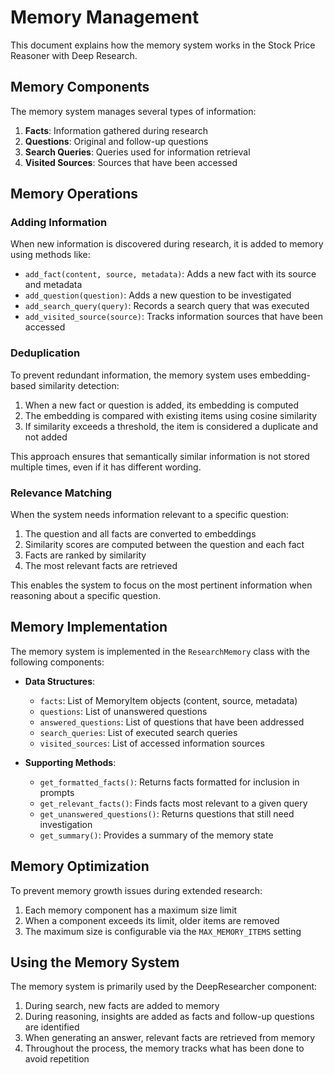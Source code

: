 # Memory Management

This document explains how the memory system works in the Stock Price Reasoner with Deep Research.

## Memory Components

The memory system manages several types of information:

1. **Facts**: Information gathered during research
2. **Questions**: Original and follow-up questions
3. **Search Queries**: Queries used for information retrieval
4. **Visited Sources**: Sources that have been accessed

## Memory Operations

### Adding Information

When new information is discovered during research, it is added to memory using methods like:

- `add_fact(content, source, metadata)`: Adds a new fact with its source and metadata
- `add_question(question)`: Adds a new question to be investigated
- `add_search_query(query)`: Records a search query that was executed
- `add_visited_source(source)`: Tracks information sources that have been accessed

### Deduplication

To prevent redundant information, the memory system uses embedding-based similarity detection:

1. When a new fact or question is added, its embedding is computed
2. The embedding is compared with existing items using cosine similarity
3. If similarity exceeds a threshold, the item is considered a duplicate and not added

This approach ensures that semantically similar information is not stored multiple times, even if it has different wording.

### Relevance Matching

When the system needs information relevant to a specific question:

1. The question and all facts are converted to embeddings
2. Similarity scores are computed between the question and each fact
3. Facts are ranked by similarity
4. The most relevant facts are retrieved

This enables the system to focus on the most pertinent information when reasoning about a specific question.

## Memory Implementation

The memory system is implemented in the `ResearchMemory` class with the following components:

- **Data Structures**:
  - `facts`: List of MemoryItem objects (content, source, metadata)
  - `questions`: List of unanswered questions
  - `answered_questions`: List of questions that have been addressed
  - `search_queries`: List of executed search queries
  - `visited_sources`: List of accessed information sources

- **Supporting Methods**:
  - `get_formatted_facts()`: Returns facts formatted for inclusion in prompts
  - `get_relevant_facts()`: Finds facts most relevant to a given query
  - `get_unanswered_questions()`: Returns questions that still need investigation
  - `get_summary()`: Provides a summary of the memory state

## Memory Optimization

To prevent memory growth issues during extended research:

1. Each memory component has a maximum size limit
2. When a component exceeds its limit, older items are removed
3. The maximum size is configurable via the `MAX_MEMORY_ITEMS` setting

## Using the Memory System

The memory system is primarily used by the DeepResearcher component:

1. During search, new facts are added to memory
2. During reasoning, insights are added as facts and follow-up questions are identified
3. When generating an answer, relevant facts are retrieved from memory
4. Throughout the process, the memory tracks what has been done to avoid repetition 